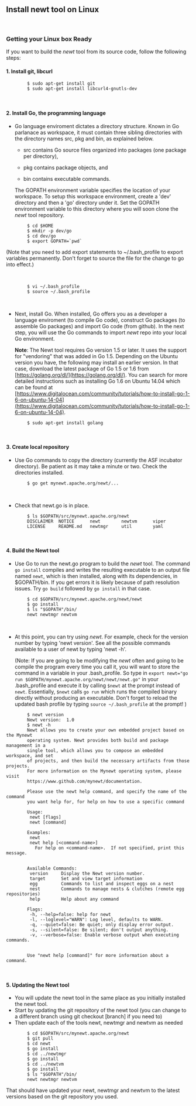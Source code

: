 ## Install newt tool on Linux

<br>

### Getting your Linux box Ready 

If you want to build the *newt* tool from its source code, follow the following steps:

#### 1. Install git, libcurl

```
        $ sudo apt-get install git 
        $ sudo apt-get install libcurl4-gnutls-dev 
```

<br>

#### 2. Install Go, the programming language

* Go language enviroment dictates a directory structure. Known in Go parlanace as workspace, it must contain three sibling directories with the directory names src, pkg and bin, as explained below. 

    * src contains Go source files organized into packages (one package per directory),

    * pkg contains package objects, and

    * bin contains executable commands.

    The GOPATH environment variable specifies the location of your workspace. To setup this workspace environment, create a 'dev' directory and then a 'go' directory under it. Set the GOPATH environment variable to this directory where you will soon clone the *newt* tool repository.
    
```
        $ cd $HOME
        $ mkdir -p dev/go  
        $ cd dev/go
        $ export GOPATH=`pwd`
```
  (Note that you need to add export statements to ~/.bash_profile to export variables permanently. Don't forget to source the file for the change to go into effect.)

<br>

```
        $ vi ~/.bash_profile
        $ source ~/.bash_profile
```

<br>

* Next, install Go. When installed, Go offers you as a developer a language enviroment (to compile Go code), construct Go packages (to assemble Go packages) and import Go code (from github). In the next step, you will use the Go commands to import *newt* repo into your local Go environment.

    **Note**: The Newt tool requires Go version 1.5 or later. It uses the support for "vendoring" that was added in Go 1.5. Depending on the Ubuntu version you have, the following may install an earlier version. In that case, download the latest package of Go 1.5 or 1.6 from [https://golang.org/dl/](https://golang.org/dl/). You can search for more detailed instructions such as installing Go 1.6 on Ubuntu 14.04 which can be found at [https://www.digitalocean.com/community/tutorials/how-to-install-go-1-6-on-ubuntu-14-04](https://www.digitalocean.com/community/tutorials/how-to-install-go-1-6-on-ubuntu-14-04).
   
```no-highlight
        $ sudo apt-get install golang 
```

<br>    

#### 3. Create local repository

* Use Go commands to copy the directory (currently the ASF incubator directory). Be patient as it may take a minute or two. Check the directories installed.

```no-highlight
        $ go get mynewt.apache.org/newt/...
```

<br>

* Check that newt.go is in place.
```no-highlight
        $ ls $GOPATH/src/mynewt.apache.org/newt
        DISCLAIMER	NOTICE		newt		newtvm      viper
        LICENSE		README.md	newtmgr		util        yaml
```

<br>

#### 4. Build the Newt tool

* Use Go to run the newt.go program to build the *newt* tool. The command `go install` compiles and writes the resulting executable to an output file named `newt`, which is then installed, along with its dependencies, in $GOPATH/bin. If you get errors it is likely because of path resolution issues. Try `go build`  followed by `go install` in that case.

```no-highlight
        $ cd $GOPATH/src/mynewt.apache.org/newt/newt
        $ go install
        $ ls "$GOPATH"/bin/
        newt newtmgr newtvm
```

<br>

* At this point, you can try using *newt*. For example, check for the version number by typing 'newt version'. See all the possible commands available to a user of newt by typing 'newt -h'.

   (Note: If you are going to be modifying the *newt* often and going to be compile the program every time you call it, you will want to store the command in a variable in your .bash_profile. So type in `export newt="go run $GOPATH/mynewt.apache.org/newt/newt/newt.go"` in your .bash_profile and execute it by calling `$newt` at the prompt instead of `newt`. Essentially, `$newt` calls `go run` which runs the compiled binary directly without producing an executable. Don't forget to reload the updated bash profile by typing `source ~/.bash_profile` at the prompt! )
   
```
        $ newt version
        Newt version:  1.0
        $ newt -h
        Newt allows you to create your own embedded project based on the Mynewt
        operating system. Newt provides both build and package management in a
        single tool, which allows you to compose an embedded workspace, and set
        of projects, and then build the necessary artifacts from those projects.
        For more information on the Mynewt operating system, please visit
        https://www.github.com/mynewt/documentation.

        Please use the newt help command, and specify the name of the command
        you want help for, for help on how to use a specific command

        Usage:
         newt [flags]
         newt [command]

        Examples:
         newt
         newt help [<command-name>]
           For help on <command-name>.  If not specified, print this message.


        Available Commands:
         version     Display the Newt version number.
         target      Set and view target information
         egg         Commands to list and inspect eggs on a nest
         nest        Commands to manage nests & clutches (remote egg repositories)
         help        Help about any command

        Flags:
         -h, --help=false: help for newt
         -l, --loglevel="WARN": Log level, defaults to WARN.
         -q, --quiet=false: Be quiet; only display error output.
         -s, --silent=false: Be silent; don't output anything.
         -v, --verbose=false: Enable verbose output when executing commands.


        Use "newt help [command]" for more information about a command.
```

<br>

#### 5. Updating the Newt tool

* You will update the newt tool in the same place as you initially installed the newt tool.
* Start by updating the git repository of the newt tool (you can change to a different branch using git checkout [branch] if you need to)
* Then update each of the tools newt, newtmgr and newtvm as needed

```no-highlight
        $ cd $GOPATH/src/mynewt.apache.org/newt
        $ git pull
        $ cd newt
        $ go install
        $ cd ../newtmgr
        $ go install
        $ cd ../newtvm
        $ go install
        $ ls "$GOPATH"/bin/
        newt newtmgr newtvm
```

That should have updated your newt, newtmgr and newtvm to the latest versions based on the git repository you used.

<br>


